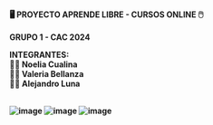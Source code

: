 <B> 🖥️ PROYECTO APRENDE LIBRE - CURSOS ONLINE 🖱️ <B><BR>
<BR>
GRUPO 1 - CAC 2024 <BR>

INTEGRANTES: <BR>
👩‍💻 Noelia Cualina <BR>
👩‍💻 Valeria Bellanza <BR>
👨‍💻 Alejandro Luna <BR>
<BR>

![image](https://github.com/Noeliagrisel/proyecto-aprendelibre/assets/92688614/a2704347-d55f-40f7-8cc6-b8af059e5862)
![image](https://github.com/Noeliagrisel/proyecto-aprendelibre/assets/92688614/61c0de81-fc78-44d6-b79e-2361377643fb)
![image](https://github.com/Noeliagrisel/proyecto-aprendelibre/assets/92688614/22d32661-8e77-4dd0-a5a8-c0b85ee273fb)


